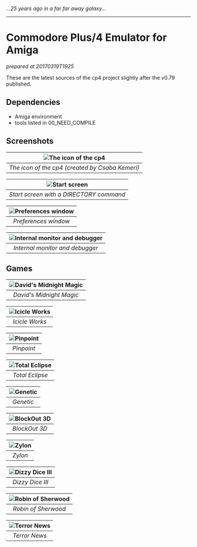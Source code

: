 _...25 years ago in a far far away galaxy..._

---

# Commodore Plus/4 Emulator for Amiga

_prepared at 20170319T1925_

These are the latest sources of the cp4 project slightly after the v0.79 published.

## Dependencies

- Amiga environment
- tools listed in 00_NEED_COMPILE

## Screenshots

| ![The icon of the cp4](/images/cp4_01.png?raw=true "The icon of the cp4 (created by Csaba Kemeri)") |
|:--:|
| *The icon of the cp4 (created by Csaba Kemeri)* |

| ![Start screen](/images/cp4_02.png?raw=true "Start screen with a DIRECTORY command") |
|:--:|
| *Start screen with a DIRECTORY command* |

| ![Preferences window](/images/cp4_06.png?raw=true "Preferences window") |
|:--:|
| *Preferences window* |

| ![Internal monitor and debugger](/images/cp4_11.png?raw=true "Internal monitor and debugger") |
|:--:|
| *Internal monitor and debugger* |

## Games

| ![David's Midnight Magic](/images/cp4_03.png?raw=true "David's Midnight Magic") |
|:--:|
| *David's Midnight Magic* |

| ![Icicle Works](/images/cp4_04.png?raw=true "Icicle Works") |
|:--:|
| *Icicle Works* |

| ![Pinpoint](/images/cp4_05.png?raw=true "Pinpoint") |
|:--:|
| *Pinpoint* |

| ![Total Eclipse](/images/cp4_07.png?raw=true "Total Eclipse") |
|:--:|
| *Total Eclipse* |

| ![Genetic](/images/cp4_08.png?raw=true "Genetic") |
|:--:|
| *Genetic* |

| ![BlockOut 3D](/images/cp4_09.png?raw=true "BlockOut 3D") |
|:--:|
| *BlockOut 3D* |

| ![Zylon](/images/cp4_10.png?raw=true "Zylon") |
|:--:|
| *Zylon* |

| ![Dizzy Dice III](/images/cp4_12.png?raw=true "Dizzy Dice III") |
|:--:|
| *Dizzy Dice III* |

| ![Robin of Sherwood](/images/cp4_14.png?raw=true "Robin of Sherwood") |
|:--:|
| *Robin of Sherwood* |

| ![Terror News](/images/cp4_13.png?raw=true "Terror News") |
|:--:|
| *Terror News* |
